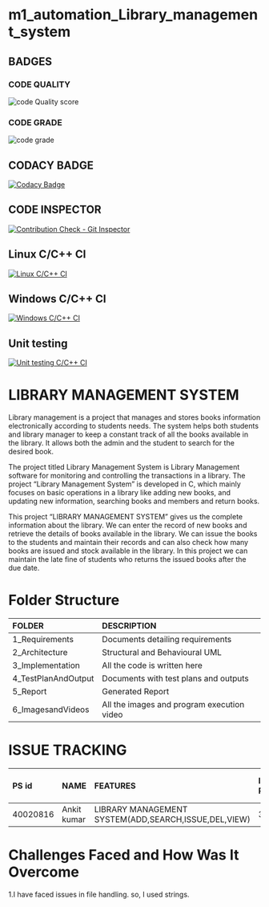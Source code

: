 # m1_automation_Library_management_system
## BADGES
### CODE QUALITY
![code Quality score](https://api.codiga.io/project/29833/score/svg)
### CODE GRADE
![code grade](https://api.codiga.io/project/29833/status/svg)
## CODACY BADGE
[![Codacy Badge](https://app.codacy.com/project/badge/Grade/4774d4140ff448169e628da2d55d10fa)](https://www.codacy.com/gh/ankitkumar304/m1_automation_Digital-clock/dashboard?utm_source=github.com&amp;utm_medium=referral&amp;utm_content=ankitkumar304/m1_automation_Digital-clock&amp;utm_campaign=Badge_Grade)
## CODE INSPECTOR
[![Contribution Check - Git Inspector](https://github.com/ankitkumar304/m1_automation_Digital-clock/actions/workflows/gitinspector.yml/badge.svg)](https://github.com/ankitkumar304/m1_automation_Digital-clock/actions/workflows/gitinspector.yml)
## Linux C/C++ CI
[![Linux C/C++ CI](https://github.com/ankitkumar304/m1_automation_Digital-clock/actions/workflows/Linux_c-cpp.yml/badge.svg)](https://github.com/ankitkumar304/m1_automation_Digital-clock/actions/workflows/Linux_c-cpp.yml)
## Windows C/C++ CI
[![Windows C/C++ CI](https://github.com/ankitkumar304/m1_automation_Digital-clock/actions/workflows/windows_c-cpp.yml/badge.svg)](https://github.com/ankitkumar304/m1_automation_Digital-clock/actions/workflows/windows_c-cpp.yml)
## Unit testing
[![Unit testing C/C++ CI](https://github.com/ankitkumar304/m1_automation_Digital-clock/actions/workflows/unity.yml/badge.svg)](https://github.com/ankitkumar304/m1_automation_Digital-clock/actions/workflows/unity.yml)
# **LIBRARY MANAGEMENT SYSTEM**

Library management is a project that manages and stores books information electronically according to students needs. The system helps both students and library manager to keep a constant track of all the books available in the library. It allows both the admin and the student to search for the desired book.

The project titled Library Management System is Library Management software for monitoring and controlling the transactions in a library. The project “Library Management System” is developed in C, which mainly focuses on basic operations in a library like adding new books, and updating new information, searching books and members and return books.

This project “LIBRARY MANAGEMENT SYSTEM” gives us the complete information about the library. We can enter the record of new books and retrieve the details of books available in the library. We can issue the books to the students and maintain their records and can also check how many books are issued and stock available in the library. In this project we can maintain the late fine of students who returns the issued books after the due date.

# Folder Structure
|FOLDER|DESCRIPTION|
|:-----|:----------|
|1_Requirements|Documents detailing requirements|
|2_Architecture|Structural and Behavioural UML|
|3_Implementation|All the code is written here|
|4_TestPlanAndOutput|Documents with test plans and outputs|
|5_Report|Generated Report|
|6_ImagesandVideos|All the images and program execution video|

# ISSUE TRACKING
|PS id|NAME|FEATURES|ISSUES RAISED|ISSUES RESOLVED|TOTAL TESTCASES|TOTAL TESTCASES PASSED|
|:----|:---|:-------|:------------|:--------------|:--------------|:---------------------|
|40020816|Ankit kumar|LIBRARY MANAGEMENT SYSTEM(ADD,SEARCH,ISSUE,DEL,VIEW)|3|3|5|5|

# Challenges Faced and How Was It Overcome
1.I have faced issues in file handling. so, I used strings.
